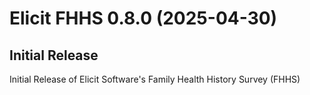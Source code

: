 # Elicit FHHS 0.8.0 (2025-04-30)

## Initial Release
Initial Release of Elicit Software's Family Health History Survey (FHHS)
<!-- ## Bug Fixes -->

<!-- * [ARROW-14437](https://issues.apache.org/jira/browse/ARROW-14437) - [Python] Make CSV cancellation test more robust -->

<!-- ## New Features and Improvements -->

<!-- * [ARROW-13156](https://issues.apache.org/jira/browse/ARROW-13156) - [R] bindings for str\_count -->